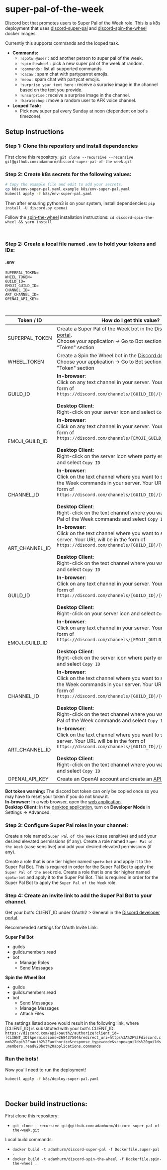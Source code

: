 # super-pal-of-the-week
Discord bot that promotes users to Super Pal of the Week role. This is a k8s deployment that uses [discord-super-pal](https://hub.docker.com/r/adamhurm/discord-super-pal) and [discord-spin-the-wheel](https://hub.docker.com/r/adamhurm/discord-spin-the-wheel) docker images.

Currently this supports commands and the looped task.
- **Commands:**
  - `!spotw @user` : add another person to super pal of the week.
  - `!spinthewheel` : pick a new super pal of the week at random.
  - `!commands` : list all supported commands.
  - `!cacaw` : spam chat with partyparrot emojis.
  - `!meow` : spam chat with partycat emojis.
  - `!surprise your text here` : receive a surprise image in the channel based on the text you provide.
  - `!unsurprise` : receive a surprise image in the channel.
  - `!karatechop` : move a random user to AFK voice channel.
- **Looped Task:**
  - Pick new super pal every Sunday at noon (dependent on bot's timezone).

## Setup Instructions

### Step 1: Clone this repository and install dependencies
First clone this repository: `git clone --recursive --recursive git@github.com:adamhurm/discord-super-pal-of-the-week.git`

### Step 2: Create k8s secrets for the following values:

```bash
# Copy the example file and edit to add your secrets.
cp k8s/env-super-pal.yaml.example k8s/env-super-pal.yaml
kubectl apply -f k8s/env-super-pal.yaml
```
Then after ensuring python3 is on your system, install dependencies: `pip install -U discord.py openai`

Follow the [spin-the-wheel](https://github.com/adamhurm/wheel-of-names-discord-bot/tree/main#how-to-use) installation instructions: `cd discord-spin-the-wheel && yarn install`

<br/>

### Step 2: Create a local file named `.env` to hold your tokens and IDs:

#### .env
```
SUPERPAL_TOKEN=
WHEEL_TOKEN=
GUILD_ID=
EMOJI_GUILD_ID=
CHANNEL_ID=
ART_CHANNEL_ID=
OPENAI_API_KEY=
```
<br/>

| Token / ID       | How do I get this value? |
| ---------------- | ------------------------ |
| SUPERPAL\_TOKEN  | Create a Super Pal of the Week bot in the [Discord developer portal](https://discord.com/developers/applications/). <br/> Choose your application -> Go to Bot section -> Look under "Token" section |
| WHEEL\_TOKEN     | Create a Spin the Wheel bot in the [Discord developer portal](https://discord.com/developers/applications/). <br/> Choose your application -> Go to Bot section -> Look under "Token" section |
| GUILD\_ID        | **In-browser**: <br/> Click on any text channel in your server. Your URL will be in the form of `https://discord.com/channels/[GUILD_ID]/[CHANNEL_ID]` <br/><br/> **Desktop Client**: <br/> Right-click on your server icon and select `Copy ID` |
| EMOJI\_GUILD\_ID | **In-browser**: <br/> Click on any text channel in your server. Your URL will be in the form of `https://discord.com/channels/[EMOJI_GUILD_ID]/[CHANNEL_ID]` <br/><br/> **Desktop Client**: <br/> Right-click on the server icon where party emojis are hosted and select `Copy ID` |
| CHANNEL\_ID      | **In-browser**: <br/> Click on the text channel where you want to send Super Pal of the Week commands in your server. Your URL will be in the form of `https://discord.com/channels/[GUILD_ID]/[CHANNEL_ID]` <br/><br/> **Desktop Client**: <br/> Right-click on the text channel where you want to send Super Pal of the Week commands and select `Copy ID` |
| ART\_CHANNEL\_ID      | **In-browser**: <br/> Click on the text channel where you want to store AI Art in your server. Your URL will be in the form of `https://discord.com/channels/[GUILD_ID]/[CHANNEL_ID]` <br/><br/> **Desktop Client**: <br/> Right-click on the text channel where you want to store AI Art and select `Copy ID` |
| GUILD\_ID        | **In-browser**: <br/> Click on any text channel in your server. Your URL will be in the form of `https://discord.com/channels/[GUILD_ID]/[CHANNEL_ID]` <br/><br/> **Desktop Client**: <br/> Right-click on your server icon and select `Copy ID` |
| EMOJI\_GUILD\_ID | **In-browser**: <br/> Click on any text channel in your server. Your URL will be in the form of `https://discord.com/channels/[EMOJI_GUILD_ID]/[CHANNEL_ID]` <br/><br/> **Desktop Client**: <br/> Right-click on the server icon where party emojis are hosted and select `Copy ID` |
| CHANNEL\_ID      | **In-browser**: <br/> Click on the text channel where you want to send Super Pal of the Week commands in your server. Your URL will be in the form of `https://discord.com/channels/[GUILD_ID]/[CHANNEL_ID]` <br/><br/> **Desktop Client**: <br/> Right-click on the text channel where you want to send Super Pal of the Week commands and select `Copy ID` |
| ART\_CHANNEL\_ID      | **In-browser**: <br/> Click on the text channel where you want to store AI Art in your server. Your URL will be in the form of `https://discord.com/channels/[GUILD_ID]/[CHANNEL_ID]` <br/><br/> **Desktop Client**: <br/> Right-click on the text channel where you want to store AI Art and select `Copy ID` |
| OPENAI\_API\_KEY   | Create an OpenAI account and create an [API key](https://beta.openai.com/account/api-keys). |

**Bot token warning:** The discord bot token can only be copied once so you may have to reset your token if you do not know it. <br/>
**In-browser:** In a web browser, open the [web application](https://discord.com/app). <br/>
**Desktop Client:** In the [desktop application](https://discord.com/download), turn on **Developer Mode** in Settings -> Advanced. <br/>


### Step 3: Configure Super Pal roles in your channel:

Create a role named `Super Pal of the Week` (case sensitive) and add your desired elevated permissions (if any).
Create a role named `Super Pal of the Week` (case sensitive) and add your desired elevated permissions (if any).

Create a role that is one tier higher named `spotw-bot` and apply it to the Super Pal Bot. This is required in order for the Super Pal Bot to apply the `Super Pal of the Week` role.
Create a role that is one tier higher named `spotw-bot` and apply it to the Super Pal Bot. This is required in order for the Super Pal Bot to apply the `Super Pal of the Week` role.


### Step 4: Create an invite link to add the Super Pal Bot to your channel.

Get your bot's CLIENT\_ID under OAuth2 > General in the [Discord developer portal](https://discord.com/developers/applications/).

Recommended settings for OAuth Invite Link:

**Super Pal Bot**
- guilds
- guilds.members.read
- bot
  - Manage Roles
  - Send Messages

**Spin the Wheel Bot**
- guilds
- guilds.members.read
- bot
  - Send Messages
  - Manage Messages
  - Attach Files

The settings listed above would result in the following link, where [CLIENT\_ID] is substituted with your bot's CLIENT\_ID: \
`https://discord.com/api/oauth2/authorize?client_id=[CLIENT_ID]&permissions=268437504&redirect_uri=https%3A%2F%2Fdiscord.com%2Fapi%2Foauth2%2Fauthorize&response_type=code&scope=guilds%20guilds.members.read%20bot%20applications.commands`

### Run the bots!
Now you'll need to run the deployment!
```bash
kubectl apply -f k8s/deploy-super-pal.yaml
```
<br/>

## Docker build instructions:

First clone this repository:
- `git clone --recursive git@github.com:adamhurm/discord-super-pal-of-the-week.git`

Local build commands:
- `docker build -t adamhurm/discord-super-pal -f Dockerfile.super-pal .`
- `docker build -t adamhurm/discord-spin-the-wheel -f Dockerfile.spin-the-wheel .`
